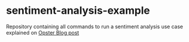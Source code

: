 # sentiment-analysis-example
Repository containing all commands to run a sentiment analysis use case explained on [Opster Blog post](#)
